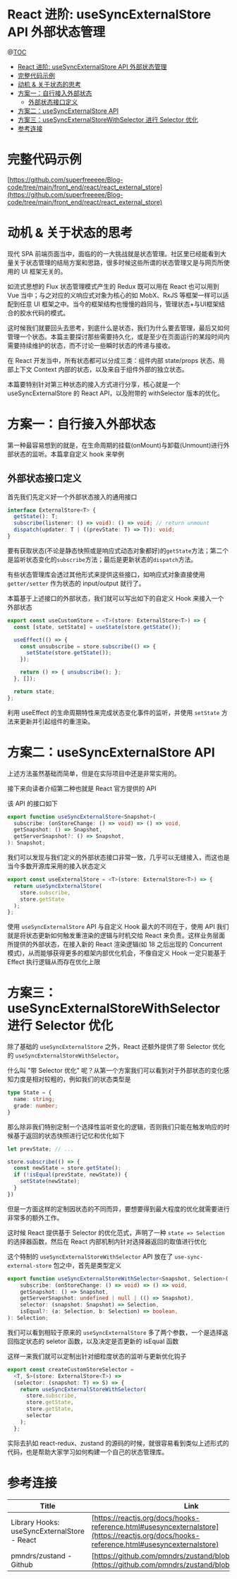 # React 进阶: useSyncExternalStore API 外部状态管理

@[TOC](文章目录)

<!-- TOC -->

- [React 进阶: useSyncExternalStore API 外部状态管理](#react-进阶-usesyncexternalstore-api-外部状态管理)
- [完整代码示例](#完整代码示例)
- [动机 & 关于状态的思考](#动机--关于状态的思考)
- [方案一：自行接入外部状态](#方案一自行接入外部状态)
  - [外部状态接口定义](#外部状态接口定义)
- [方案二：useSyncExternalStore API](#方案二usesyncexternalstore-api)
- [方案三：useSyncExternalStoreWithSelector 进行 Selector 优化](#方案三usesyncexternalstorewithselector-进行-selector-优化)
- [参考连接](#参考连接)

<!-- /TOC -->

# 完整代码示例

[https://github.com/superfreeeee/Blog-code/tree/main/front_end/react/react_external_store](https://github.com/superfreeeee/Blog-code/tree/main/front_end/react/react_external_store)

# 动机 & 关于状态的思考

现代 SPA 前端页面当中，面临的的一大挑战就是状态管理。社区里已经能看到大量关于状态管理的结局方案和思路，很多时候这些所谓的状态管理又是与网页所使用的 UI 框架无关的。

如流式思想的 Flux 状态管理模式产生的 Redux 既可以用在 React 也可以用到 Vue 当中；与之对应的义响应式对象为核心的如 MobX、RxJS 等框架一样可以适配到任意 UI 框架之中。当今的框架结构也慢慢的趋同与，管理状态+与UI框架结合的胶水代码的模式。

这时候我们就要回头去思考，到底什么是状态，我们为什么要去管理，最后又如何管理一个状态。本篇主要探讨那些需要持久化，或是至少在页面运行的某段时间内需要持续维护的状态，而不讨论一些瞬时状态的传递与接收。

在 React 开发当中，所有状态都可以分成三类：组件内部 state/props 状态、局部上下文 Context 内部的状态，以及来自于组件外部的独立状态。

本篇要特别针对第三种状态的接入方式进行分享，核心就是一个 useSyncExternalStore 的 React API，以及附带的 withSelector 版本的优化。

# 方案一：自行接入外部状态

第一种最容易想到的就是，在生命周期的挂载(onMount)与卸载(Unmount)进行外部状态的监听。本篇拿自定义 hook 来举例

## 外部状态接口定义

首先我们先定义好一个外部状态接入的通用接口

```ts
interface ExternalStore<T> {
  getState(): T;
  subscribe(listener: () => void): () => void; // return unmount
  dispatch(updater: T | ((prevState: T) => T)): void;
}
```

要有获取状态(不论是静态快照或是响应式动态对象都好)的`getState`方法；第二个是监听状态变化的`subscribe`方法；最后是更新状态的`dispatch`方法。

有些状态管理库会透过其他形式来提供这些接口，如响应式对象直接使用 `getter/setter` 作为状态的 input/output 就行了。

本篇基于上述接口的外部状态，我们就可以写出如下的自定义 Hook 来接入一个外部状态

```ts
export const useCustomStore = <T>(store: ExternalStore<T>) => {
  const [state, setState] = useState(store.getState());

  useEffect(() => {
    const unsubscribe = store.subscribe(() => {
      setState(store.getState());
    });

    return () => { unsubscribe(); };
  }, []);

  return state;
};
```

利用 useEffect 的生命周期特性来完成状态变化事件的监听，并使用 `setState` 方法来更新并引起组件的重渲染。

# 方案二：useSyncExternalStore API

上述方法虽然基础而简单，但是在实际项目中还是非常实用的。

接下来向读者介绍第二种也就是 React 官方提供的 API

该 API 的接口如下

```ts
export function useSyncExternalStore<Snapshot>(
  subscribe: (onStoreChange: () => void) => () => void,
  getSnapshot: () => Snapshot,
  getServerSnapshot?: () => Snapshot,
): Snapshot;
```

我们可以发现与我们定义的外部状态接口非常一致，几乎可以无缝接入，而这也是当今多数开源库采用的接入状态定义

```ts
export const useExternalStore = <T>(store: ExternalStore<T>) => {
  return useSyncExternalStore(
    store.subscribe,
    store.getState
  );
};
```

使用 `useSyncExternalStore` API 与自定义 Hook 最大的不同在于，使用 API 我们就是将状态更新如何触发重渲染的逻辑与时机交给 React 来负责。这样业务层面所提供的外部状态，在接入新的 React 渲染逻辑(如 18 之后出现的 Concurrent 模式)，从而能够获得更多的框架内部优化机会，不像自定义 Hook 一定只能基于 Effect 执行逻辑从而存在优化上限

# 方案三：useSyncExternalStoreWithSelector 进行 Selector 优化

除了基础的 `useSyncExternalStore` 之外，React 还额外提供了带 Selector 优化的 `useSyncExternalStoreWithSelector`。

什么叫 "带 Selector 优化" 呢？从第一个方案我们可以看到对于外部状态的变化感知力度是相对较粗的，例如我们的状态类型是

```ts
type State = {
  name: string;
  grade: number;
}
```

那么除非我们特别定制一个选择性监听变化的逻辑，否则我们只能在触发响应的时候基于返回的状态快照进行记忆和优化如下

```ts
let prevState; // ...

store.subscribe(() => {
  const newState = store.getState();
  if (!isEqual(prevState, newState)) {
    setState(newState);
  }
})
```

但是一方面这样的定制因状态的不同而异，要想要得到最大程度的优化就需要进行非常多的额外工作。

这时候 React 提供基于 Selector 的优化范式，声明了一种 `state => Selection` 的选择器函数，然后在 React 内部机制内针对选择器返回的取值进行优化

这个特制的 `useSyncExternalStoreWithSelector` API 放在了 `use-sync-external-store` 包之中，首先是类型定义

```ts
export function useSyncExternalStoreWithSelector<Snapshot, Selection>(
    subscribe: (onStoreChange: () => void) => () => void,
    getSnapshot: () => Snapshot,
    getServerSnapshot: undefined | null | (() => Snapshot),
    selector: (snapshot: Snapshot) => Selection,
    isEqual?: (a: Selection, b: Selection) => boolean,
): Selection;
```

我们可以看到相较于原来的 `useSyncExternalStore` 多了两个参数，一个是选择返回指定状态的 seletor 函数，以及决定是否更新的 isEqual 函数

这样一来我们就可以定制出针对细粒度状态的监听与更新优化钩子

```ts
export const createCustomStoreSelector =
  <T, S>(store: ExternalStore<T>) =>
  (selector: (snapshot: T) => S) => {
    return useSyncExternalStoreWithSelector(
      store.subscribe,
      store.getState,
      store.getState,
      selector
    );
  };
```

实际去扒如 react-redux、zustand 的源码的时候，就很容易看到类似上述形式的代码，也是帮助大家学习如何构建一个自己的状态管理库。

# 参考连接

| Title                                       | Link                                                                                                                                     |
| ------------------------------------------- | ---------------------------------------------------------------------------------------------------------------------------------------- |
| Library Hooks: useSyncExternalStore - React | [https://reactjs.org/docs/hooks-reference.html#usesyncexternalstore](https://reactjs.org/docs/hooks-reference.html#usesyncexternalstore) |
| pmndrs/zustand - Github                     | [https://github.com/pmndrs/zustand/blob/main/src/react.ts](https://github.com/pmndrs/zustand/blob/main/src/react.ts)                     |
